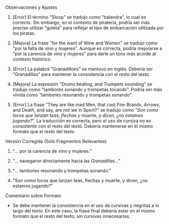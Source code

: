 Observaciones y Ajustes

1. [Error] El término "Sloop" se tradujo como "balandra", lo cual es correcto. Sin embargo, en el contexto de piratería, podría ser más preciso utilizar "goleta" para reflejar el tipo de embarcación utilizada por los piratas.

2. [Mejora] La frase "for the want of Wine and Women" se tradujo como "por la falta de vino y mujeres". Aunque es correcta, podría mejorarse a "por la carencia de vino y mujeres" para darle un tono más acorde al contexto histórico.

3. [Error] La palabra "Granadilloes" se mantuvo en inglés. Debería ser "Granadillas" para mantener la consistencia con el resto del texto.

4. [Mejora] La expresión "Drums beating, and Trumpets sounding" se tradujo como "tambores sonando y trompetas tocando". Podría ser más vívida como "tambores resonando y trompetas sonando".

5. [Error] La frase "They are like mad Men, that cast Fire-Brands, Arrows, and Death, and say, are not we in Sport?" se tradujo como "*Son como locos que lanzan teas, flechas y muerte, y dicen, ¿no estamos jugando?*". La traducción es correcta, pero el uso de cursiva no es consistente con el resto del texto. Debería mantenerse en el mismo formato que el resto del texto.

Versión Corregida (Solo Fragmentos Relevantes)

1. "... por la carencia de vino y mujeres."

2. "... navegaron directamente hacia las _Granadillas_..."

3. "... tambores resonando y trompetas sonando."

4. "Son como locos que lanzan teas, flechas y muerte, y dicen, ¿no estamos jugando?"

Comentario sobre Formato

- Se debe mantener la consistencia en el uso de cursivas y negritas a lo largo del texto. En este caso, la frase final debería estar en el mismo formato que el resto del texto, sin cursivas innecesarias.
